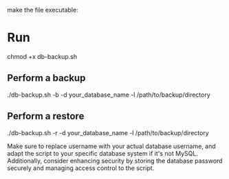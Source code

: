 make the file executable: 
# Run 
chmod +x db-backup.sh

## Perform a backup
./db-backup.sh -b -d your_database_name -l /path/to/backup/directory

## Perform a restore
./db-backup.sh -r -d your_database_name -l /path/to/backup/directory



Make sure to replace username with your actual database username, and adapt the script to your specific database system if it's not MySQL. Additionally, consider enhancing security by storing the database password securely and managing access control to the script.

